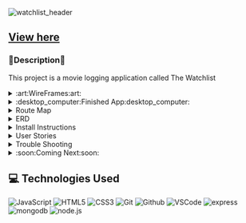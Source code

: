 
![watchlist_header](https://github.com/nickkucway/MEN-Stack-CRUD-App/assets/152036965/4c5790da-9470-45e1-b007-a9aad84a2dd6)

## [View here](https://the-watchlist-fed56736c38e.herokuapp.com/)

### :memo:Description:memo:

This project is a movie logging application called The Watchlist

<details>
<summary>:art:WireFrames:art:</summary>

![movie-site-details](https://github.com/nickkucway/MEN-Stack-CRUD-App/assets/152036965/5825740e-e886-454e-8197-16334ae81820)
![movie-site-homeindex](https://github.com/nickkucway/MEN-Stack-CRUD-App/assets/152036965/64314198-c760-495b-911b-d055c33833af)
![movie-site-form](https://github.com/nickkucway/MEN-Stack-CRUD-App/assets/152036965/fee7b9fe-fa0a-4c86-8d74-e1af9e2aed7d)
![movie-site-about](https://github.com/nickkucway/MEN-Stack-CRUD-App/assets/152036965/676bede6-6913-440c-9266-1d7381fa6fdf)
![movie-site-reviews](https://github.com/nickkucway/MEN-Stack-CRUD-App/assets/152036965/d8ebff93-621d-4493-bcbc-995ce0fc314a)

</details>

<details>

<summary>:desktop_computer:Finished App:desktop_computer:</summary>

![screencapture-localhost-3000-2024-01-21-11_19_08](https://github.com/nickkucway/MEN-Stack-CRUD-App/assets/152036965/25270b55-1d14-47a3-9ac7-129166ba988b)
![screencapture-localhost-3000-results-star-wars-2024-01-21-11_19_41](https://github.com/nickkucway/MEN-Stack-CRUD-App/assets/152036965/d0bfe75a-8c83-4dbb-aa06-ec009c27fdf2)



</details>

<details>
<summary>Route Map</summary>

| URL           | REST Route    | HTTP Verb	  | CRUD Action	  | EJS View(s)	 |
| ------------- | ------------- | ------------|---------------|------------- |
| /             |               |get          |read           |home-index.ejs      |
| /movies     | index         |get          |read           |home-index.ejs |
| /movies/:id | show          |get          |read           |movies-details.ejs |
| /movies/new | new           |get          |               |new-movie.ejs |
| /movies/    | create        |post         |create         | |
| /movies/:id/edit| edit      |get          |read           |edit-movie.ejs |
| /movies/:id| update         |patch/put    |update         | |
| /movies/:id| destroy        |delete       |delete         | |
| /reviews     | index         |get          |read           |reviews-index.ejs |
| /reviews/new/:movieId     | new         |get          |read           |new-review.ejs |
| /reviews/create/:movieId     | create         |post          |    create       | |
| /reviews/:id     | destroy         |delete          |    delete       | |
| /seed         |                |get          |delete & create| |
| /about         |                |get          || about.ejs|
| /*           |                |get          |               |404.ejs |
</details>

<details>
<summary>ERD</summary>

![erd](https://github.com/nickkucway/MEN-Stack-CRUD-App/assets/152036965/32b6b050-2039-4b1c-a18b-2fa474566271)
</details>



<details>
<summary>Install Instructions</summary>

to install this app on your own computer, first you will need to fork the repository. once you have cloned the repository to your local machine you will need to run terminal and :
```
cd <repository folder>
```
from here you will need to enable NPM using:
```
npm init -y
```
now, install the node packages
```
npm i
```
now, you will need to create a .env file
```
touch .env
```
within the env file you will want to add the follow:
```
PORT=3000
MONGODBURI='your connection string here'
APIKEY='tmdb apikey here'
ON_HEROKU=false
```
from here you can run:
```
npm run dev
```
go to the following URL in your browser
```
http://localhost:3000
```
the app should now be running in your browser

</details>

<details>

<summary>User Stories</summary>

As a fan of movies, I want to be able to log which movies I've seen on this app, and review them.

As a hiring manager, I want to be able to see the way Nick built out this app.

</details>

<details>

<summary>Trouble Shooting</summary>

Still have an issue with the date defaulting to the current day when editing a movie release date.

</details>

<details>

<summary>:soon:Coming Next:soon:</summary>

would like to add some kind of oauth to add users. 

</details>

## :computer: Technologies Used

  ![JavaScript](https://img.shields.io/badge/-JavaScript-05122A?style=flat&logo=javascript)
  ![HTML5](https://img.shields.io/badge/-HTML5-05122A?style=flat&logo=html5)
  ![CSS3](https://img.shields.io/badge/-CSS-05122A?style=flat&logo=css3)
  ![Git](https://img.shields.io/badge/-Git-05122A?style=flat&logo=git)
  ![Github](https://img.shields.io/badge/-GitHub-05122A?style=flat&logo=github)
  ![VSCode](https://img.shields.io/badge/-VS_Code-05122A?style=flat&logo=visualstudio)
  ![express](https://img.shields.io/badge/Express.js-404D59?style=for-the-badge)
  ![mongodb](https://img.shields.io/badge/MongoDB-4EA94B?style=for-the-badge&logo=mongodb&logoColor=white)
  ![node.js](https://img.shields.io/badge/Node.js-43853D?style=for-the-badge&logo=node.js&logoColor=white)

